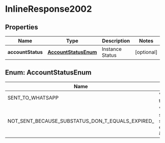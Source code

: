 

# InlineResponse2002

## Properties

Name | Type | Description | Notes
------------ | ------------- | ------------- | -------------
**accountStatus** | [**AccountStatusEnum**](#AccountStatusEnum) | Instance Status |  [optional]



## Enum: AccountStatusEnum

Name | Value
---- | -----
SENT_TO_WHATSAPP | &quot;Expiry request sent to WhatsApp&quot;
NOT_SENT_BECAUSE_SUBSTATUS_DON_T_EQUALS_EXPIRED_ | &quot;Expiry request not sent because substatus don&#39;t equals \&quot;expired\&quot;&quot;



